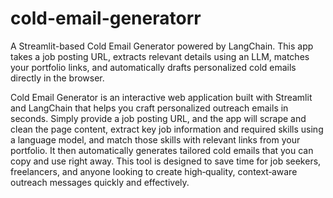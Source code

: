 # cold-email-generatorr
A Streamlit-based Cold Email Generator powered by LangChain. This app takes a job posting URL, extracts relevant details using an LLM, matches your portfolio links, and automatically drafts personalized cold emails directly in the browser.



Cold Email Generator is an interactive web application built with Streamlit and LangChain that helps you craft personalized outreach emails in seconds.
Simply provide a job posting URL, and the app will scrape and clean the page content, extract key job information and required skills using a language model, and match those skills with relevant links from your portfolio.
It then automatically generates tailored cold emails that you can copy and use right away.
This tool is designed to save time for job seekers, freelancers, and anyone looking to create high‑quality, context‑aware outreach messages quickly and effectively.
